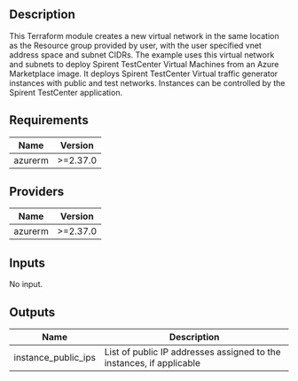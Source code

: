 ## Description
This Terraform module creates a new virtual network in the same location as the Resource group provided by user, with the user specified vnet address space and subnet CIDRs.
The example uses this virtual network and subnets to deploy Spirent TestCenter Virtual Machines from an Azure Marketplace image.
It deploys Spirent TestCenter Virtual traffic generator instances with public and test networks.
Instances can be controlled by the Spirent TestCenter application.

<!-- BEGINNING OF PRE-COMMIT-TERRAFORM DOCS HOOK -->
## Requirements

| Name | Version |
|------|---------|
| azurerm | >=2.37.0 |

## Providers

| Name | Version |
|------|---------|
| azurerm | >=2.37.0 |

## Inputs

No input.

## Outputs

| Name | Description |
|------|-------------|
| instance\_public\_ips | List of public IP addresses assigned to the instances, if applicable |

<!-- END OF PRE-COMMIT-TERRAFORM DOCS HOOK -->
